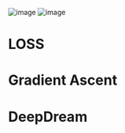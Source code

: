 
![image](https://user-images.githubusercontent.com/70075553/180347772-a4b9929d-e734-4ac1-87f2-5585be6a1f69.png)
![image](https://user-images.githubusercontent.com/70075553/180347777-f2ca1f65-0d11-451f-ac7b-c95322cd11dd.png)

# LOSS 
# Gradient Ascent
# DeepDream
